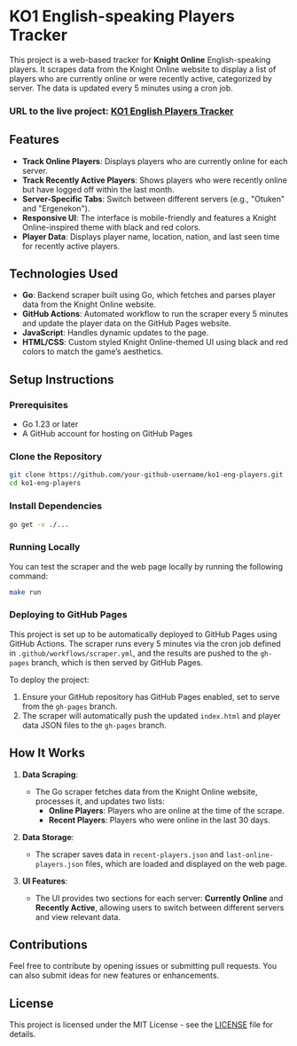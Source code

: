 # KO1 English-speaking Players Tracker

This project is a web-based tracker for **Knight Online** English-speaking players. It scrapes data from the Knight Online website to display a list of players who are currently online or were recently active, categorized by server. The data is updated every 5 minutes using a cron job.

### URL to the live project: [KO1 English Players Tracker](https://clauderoy790.github.io/ko1-eng-players/)

## Features

- **Track Online Players**: Displays players who are currently online for each server.
- **Track Recently Active Players**: Shows players who were recently online but have logged off within the last month.
- **Server-Specific Tabs**: Switch between different servers (e.g., "Otuken" and "Ergenekon").
- **Responsive UI**: The interface is mobile-friendly and features a Knight Online-inspired theme with black and red colors.
- **Player Data**: Displays player name, location, nation, and last seen time for recently active players.

## Technologies Used

- **Go**: Backend scraper built using Go, which fetches and parses player data from the Knight Online website.
- **GitHub Actions**: Automated workflow to run the scraper every 5 minutes and update the player data on the GitHub Pages website.
- **JavaScript**: Handles dynamic updates to the page.
- **HTML/CSS**: Custom styled Knight Online-themed UI using black and red colors to match the game’s aesthetics.

## Setup Instructions

### Prerequisites

- Go 1.23 or later
- A GitHub account for hosting on GitHub Pages

### Clone the Repository

```bash
git clone https://github.com/your-github-username/ko1-eng-players.git
cd ko1-eng-players
```

### Install Dependencies

```bash
go get -v ./...
```

### Running Locally

You can test the scraper and the web page locally by running the following command:

```bash
make run
```

### Deploying to GitHub Pages

This project is set up to be automatically deployed to GitHub Pages using GitHub Actions. The scraper runs every 5 minutes via the cron job defined in `.github/workflows/scraper.yml`, and the results are pushed to the `gh-pages` branch, which is then served by GitHub Pages.

To deploy the project:

1. Ensure your GitHub repository has GitHub Pages enabled, set to serve from the `gh-pages` branch.
2. The scraper will automatically push the updated `index.html` and player data JSON files to the `gh-pages` branch.

## How It Works

1. **Data Scraping**:
   - The Go scraper fetches data from the Knight Online website, processes it, and updates two lists:
     - **Online Players**: Players who are online at the time of the scrape.
     - **Recent Players**: Players who were online in the last 30 days.

2. **Data Storage**:
   - The scraper saves data in `recent-players.json` and `last-online-players.json` files, which are loaded and displayed on the web page.

3. **UI Features**:
   - The UI provides two sections for each server: **Currently Online** and **Recently Active**, allowing users to switch between different servers and view relevant data.

## Contributions

Feel free to contribute by opening issues or submitting pull requests. You can also submit ideas for new features or enhancements.

## License

This project is licensed under the MIT License - see the [LICENSE](LICENSE) file for details.
